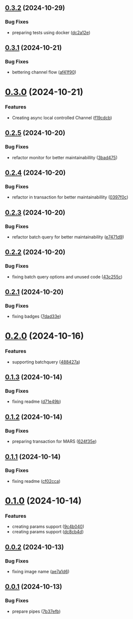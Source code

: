 ## [0.3.2](https://github.com/codibre/dotnet-grpc-sql-proxy/compare/v0.3.1...v0.3.2) (2024-10-29)


### Bug Fixes

* preparing tests using docker ([dc2a12e](https://github.com/codibre/dotnet-grpc-sql-proxy/commit/dc2a12ea5720f5ae29c3f218d433a03235b13337))

## [0.3.1](https://github.com/codibre/dotnet-grpc-sql-proxy/compare/v0.3.0...v0.3.1) (2024-10-21)


### Bug Fixes

* bettering channel flow ([af41f90](https://github.com/codibre/dotnet-grpc-sql-proxy/commit/af41f906dc674bbf064ac060e9da35cc60ca5e1d))

# [0.3.0](https://github.com/codibre/dotnet-grpc-sql-proxy/compare/v0.2.5...v0.3.0) (2024-10-21)


### Features

* Creating async local controlled Channel ([f19cdcb](https://github.com/codibre/dotnet-grpc-sql-proxy/commit/f19cdcbaddb52d03f82bae6724716652fa8104a1))

## [0.2.5](https://github.com/codibre/dotnet-grpc-sql-proxy/compare/v0.2.4...v0.2.5) (2024-10-20)


### Bug Fixes

* refactor monitor for better maintainabillity ([3bad475](https://github.com/codibre/dotnet-grpc-sql-proxy/commit/3bad4752aa886e249622f02f1696101ab28a70b6))

## [0.2.4](https://github.com/codibre/dotnet-grpc-sql-proxy/compare/v0.2.3...v0.2.4) (2024-10-20)


### Bug Fixes

* refactor in transaction for better maintainabillity ([0397f0c](https://github.com/codibre/dotnet-grpc-sql-proxy/commit/0397f0c13fa11e0775d3bc113c710c005a9f03ec))

## [0.2.3](https://github.com/codibre/dotnet-grpc-sql-proxy/compare/v0.2.2...v0.2.3) (2024-10-20)


### Bug Fixes

* refactor batch query for better maintainability ([e7471d9](https://github.com/codibre/dotnet-grpc-sql-proxy/commit/e7471d91c434a78c3445a4c8afa8ca76e8313082))

## [0.2.2](https://github.com/codibre/dotnet-grpc-sql-proxy/compare/v0.2.1...v0.2.2) (2024-10-20)


### Bug Fixes

* fixing batch query options and unused code ([43c255c](https://github.com/codibre/dotnet-grpc-sql-proxy/commit/43c255ca5bbf12af40d2c5d899b7c2f2c08e2015))

## [0.2.1](https://github.com/codibre/dotnet-grpc-sql-proxy/compare/v0.2.0...v0.2.1) (2024-10-20)


### Bug Fixes

* fixing badges ([7dad33e](https://github.com/codibre/dotnet-grpc-sql-proxy/commit/7dad33eeef2f5fe3c03f15839f80fc3d1a9c114b))

# [0.2.0](https://github.com/codibre/dotnet-grpc-sql-proxy/compare/v0.1.3...v0.2.0) (2024-10-16)


### Features

* supporting batchquery ([488427a](https://github.com/codibre/dotnet-grpc-sql-proxy/commit/488427a69cfcdd62eb5afcdc11ff7cc983021425))

## [0.1.3](https://github.com/codibre/dotnet-grpc-sql-proxy/compare/v0.1.2...v0.1.3) (2024-10-14)


### Bug Fixes

* fixing readme ([d71e49b](https://github.com/codibre/dotnet-grpc-sql-proxy/commit/d71e49b945ccd54ab57a5e31f54d0879d6593b22))

## [0.1.2](https://github.com/codibre/dotnet-grpc-sql-proxy/compare/v0.1.1...v0.1.2) (2024-10-14)


### Bug Fixes

* preparing transaction for MARS ([624f35e](https://github.com/codibre/dotnet-grpc-sql-proxy/commit/624f35e37ee2c1399670a3ad199fa018838565a5))

## [0.1.1](https://github.com/codibre/dotnet-grpc-sql-proxy/compare/v0.1.0...v0.1.1) (2024-10-14)


### Bug Fixes

* fixing readme ([cf02cca](https://github.com/codibre/dotnet-grpc-sql-proxy/commit/cf02ccaf33144d052cdcbb7d2aaa461da5553a79))

# [0.1.0](https://github.com/codibre/dotnet-grpc-sql-proxy/compare/v0.0.2...v0.1.0) (2024-10-14)


### Features

* creating params support ([9c4b040](https://github.com/codibre/dotnet-grpc-sql-proxy/commit/9c4b0406d2555d9f2d752c65b674e262e0d5e09b))
* creating params support ([dc8cb4d](https://github.com/codibre/dotnet-grpc-sql-proxy/commit/dc8cb4d5ee32c6183d257a85b348c904cbf9ec5e))

## [0.0.2](https://github.com/codibre/dotnet-grpc-sql-proxy/compare/v0.0.1...v0.0.2) (2024-10-13)


### Bug Fixes

* fixing image name ([ae7a1d6](https://github.com/codibre/dotnet-grpc-sql-proxy/commit/ae7a1d687497e5e507da9499732af8053bd56382))

## [0.0.1](https://github.com/codibre/dotnet-grpc-sql-proxy/compare/v0.0.0...v0.0.1) (2024-10-13)


### Bug Fixes

* prepare pipes ([7b37efb](https://github.com/codibre/dotnet-grpc-sql-proxy/commit/7b37efb735aac4f9170beaa1514ffb41d94a1427))
